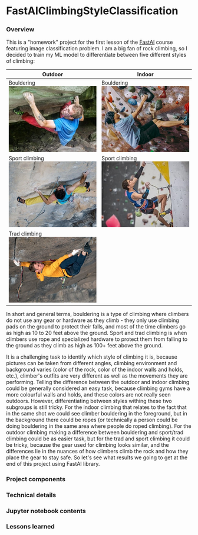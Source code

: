 # FastAIClimbingStyleClassification
### Overview
This is a "homework" project for the first lesson of the [FastAI](https://course19.fast.ai/) course featuring image classification problem. I am a big fan of rock climbing, so I decided to train my ML model to differentiate between five different styles of climbing:

| Outdoor | Indoor |
| --- | --- |
| Bouldering ![Outdoor bouldering](./Readme_files/Climbing_examples/outdoor_bouldering.jpg) | Bouldering ![Indoor bouldering](./Readme_files/Climbing_examples/indoor_bouldering.jpg) |
| Sport climbing ![Outdoor sport climbing](./Readme_files/Climbing_examples/outdoor_sport_climbing.jpg) | Sport climbing ![Indoor sport climbing](./Readme_files/Climbing_examples/indoor_sport_climbing.jpg) |
| Trad climbing ![Outdoor trad climbing](./Readme_files/Climbing_examples/outdoor_trad_climbing.jpg) | |

In short and general terms, bouldering is a type of climbing where climbers do not use any gear or hardware as they climb - they only use climbing pads on the ground to protect their falls, and most of the time climbers go as high as 10 to 20 feet above the ground. Sport and trad climbing is when climbers use rope and specialized hardware to protect them from falling to the ground as they climb as high as 100+ feet above the ground.

It is a challenging task to identify which style of climbing it is, because pictures can be taken from different angles, climbing environment and background varies (color of the rock, color of the indoor walls and holds, etc.), climber's outfits are very different as well as the movements they are performing. Telling the difference between the outdoor and indoor climbing could be generally considered an easy task, because climbing gyms have a more colourful walls and holds, and these colors are not really seen outdoors. However, differentiating between styles withing these two subgroups is still tricky. For the indoor climbing that relates to the fact that in the same shot we could see climber bouldering in the foreground, but in the background there could be ropes (or technically a person could be doing bouldering in the same area where people do roped climbing). For the outdoor climbing making a difference between bouldering and sport/trad climbing could be as easier task, but for the trad and sport climbing it could be tricky, because the gear used for climbing looks similar, and the differences lie in the nuances of how climbers climb the rock and how they place the gear to stay safe. So let's see what results we going to get at the end of this project using FastAI library.

### Project components

### Technical details

### Jupyter notebook contents

### Lessons learned
